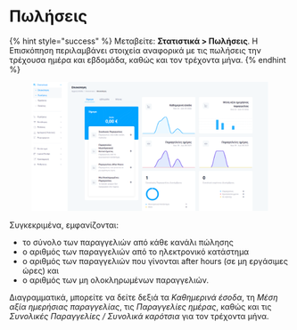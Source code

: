 # Πωλήσεις

{% hint style="success" %}
Μεταβείτε: **Στατιστικά > Πωλήσεις**. Η Επισκόπηση περιλαμβάνει στοιχεία αναφορικά με τις πωλήσεις την τρέχουσα ημέρα και εβδομάδα, καθώς και τον τρέχοντα μήνα.
{% endhint %}

<figure><img src="../.gitbook/assets/ScreenHunter 51 (1).png" alt=""><figcaption></figcaption></figure>

Συγκεκριμένα, εμφανίζονται:&#x20;

* το σύνολο των παραγγελιών από κάθε κανάλι πώλησης&#x20;
* ο αριθμός των παραγγελιών από το ηλεκτρονικό κατάστημα
* ο αριθμός των παραγγελιών που γίνονται after hours (σε μη εργάσιμες ώρες) και&#x20;
* ο αριθμός των μη ολοκληρωμένων παραγγελιών.&#x20;

Διαγραμματικά, μπορείτε να δείτε δεξιά τα _Καθημερινά έσοδα_, τη _Μέση αξία ημερήσιας παραγγελίας_, τις _Παραγγελίες ημέρας_, καθώς και τις _Συνολικές Παραγγελίες / Συνολικά καρότσια_ για τον τρέχοντα μήνα.&#x20;
